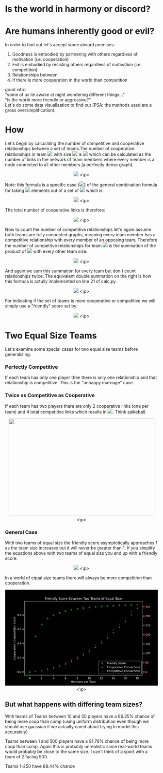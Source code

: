 # Is the world in harmony or discord?
# Are humans inherently good or evil?
In order to find out let's accept some absurd premises:
1. Goodness is embodied by partnering with others regardless of motivation (i.e. cooperation)
2. Evil is embodied by resisting others regardless of motivation (i.e. competition)
3. Relationships between
3. If there is more cooperation in the world than competition

good intro  
"some of us lie awake at night wondering different things..."  
"is the world more friendly or aggressive?"  
Let's do some data visualization to find out (PSA: the methods used are a gross oversimplification).

# How
Let's begin by calculating the number of competitive and cooperative relationships between a set of teams.The number of cooperative relationships in team <img src="https://latex.codecogs.com/gif.latex?i"/> with size <img src="https://latex.codecogs.com/gif.latex?n_i"/> is <img src="https://latex.codecogs.com/gif.latex?n_{i\_coop}"/> which can be calculated as the number of links in the network of team members where every member is a node connected to all other members (a perfectly dense graph).  

<p align="center">
<img src="https://latex.codecogs.com/gif.latex?n_{i\_coop}=\frac{n_i*(n_i-1)}{2}"/>
<\p>


Note: this formula is a specific case (<img src="https://latex.codecogs.com/gif.latex?k=2"/>) of the general combination formula for taking <img src="https://latex.codecogs.com/gif.latex?k"/> elements out of a set of <img src="https://latex.codecogs.com/gif.latex?n"/> which is
<p align="center">
 <img src="https://latex.codecogs.com/gif.latex?\binom{n}{k} = \frac{n!}{k!*(n-k)!"/>
<\p>

The total number of cooperative links is therefore:
<p align="center">
 <img src="https://latex.codecogs.com/gif.latex?n_{coop} = \sum_{i=1}^{n_{teams}} n_{i\_coop}"/>
<\p>


Now to count the number of competitive relationships let's again assume both teams are fully connected graphs, meaning every team member has a competitive relationship with every member of an opposing team. Therefore the number of competitve relationships for team <img src="https://latex.codecogs.com/gif.latex?i"/> is the summation of the product of <img src="https://latex.codecogs.com/gif.latex?n_i"/> with every other team size:


<p align="center">
 <img src="https://latex.codecogs.com/gif.latex?n_{i\_comp} = \sum_{k \ne i}^{n_{teams}} n_i*n_k"/>
<\p>  

And again we sum this summation for every team but don't count relationships twice. The equivalent double summation on the right is how this formula is actully implemented on line 21 of calc.py.
<p align="center">
 <img src="https://latex.codecogs.com/gif.latex?n_{comp}  =  \frac{1}{2} \sum_{i=1}^{n_{teams}} \sum_{k \ne i}^{n_{teams}} n_i*n_k  =  \sum_{i=1}^{n_{teams}} \sum_{k=i+1}^{n_{teams}} n_i*n_k"/>
<\p>  


For indicating if the set of teams is more cooperative or competitive we will simply use a "friendly" score set by:

<p align="center">
 <img src="https://latex.codecogs.com/gif.latex?s_{f} = \frac{n_{coop}}{n_{comp}}"/>
<\p>


# Two Equal Size Teams
Let's examine some special cases for two equal size teams before generalizing.
### Perfectly Competitive
If each team has only one player then there is only one relationship and that relationship is competitive. This is the "unhappy marriage" case.
### Twice as Competitive as Cooperative
If each team has two players there are only 2 cooperative links (one per team) and 4 total competitive links which results in <img src="https://latex.codecogs.com/gif.latex?s_{f} = 0.5"/>. Think spikeball.
<p align="center">
 <img src="https://cdn.shopify.com/s/files/1/0152/1325/files/SPIKEBALL_2016_COMBO_0878.jpg?v=1576690897" width="480" height="320"/>
<\p>

### General Case
With two teams of equal size the friendly score asymptotically approaches 1 as the team size increases but it will never be greater than 1. If you simplify the equations above with two teams of equal size you end up with a friendly score:  
<p align="center">  
 <img src="https://latex.codecogs.com/gif.latex?s_{f} = \frac{n*(n-1)}{n^2}"/>  
<\p>  

In a world of equal size teams there will always be more competition than cooperation.
<p align="center">
<img src="/img/2teams_equal.png" />
<\p>

## But what happens with differing team sizes?
With teams of 
Teams between 10 and 50 players have a 66.25% chance of being more coop than comp (using uniform distribution even though we should use gaussian if we actually cared about trying to model this accurately)

Teams between 1 and 500 players have a 91.76% chance of being more coop than comp. Again this is probably unrealistic since real-world teams would probably be close to the same size. I can't think of a sport with a team of 2 facing 500.

Teams 1-250 have 88.44% chance


